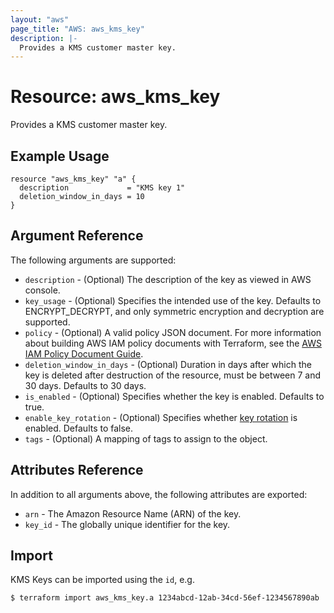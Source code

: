 ```yaml
---
layout: "aws"
page_title: "AWS: aws_kms_key"
description: |-
  Provides a KMS customer master key.
---
```


# Resource: aws_kms_key

Provides a KMS customer master key.

## Example Usage

```hcl
resource "aws_kms_key" "a" {
  description             = "KMS key 1"
  deletion_window_in_days = 10
}
```

## Argument Reference

The following arguments are supported:

* `description` - (Optional) The description of the key as viewed in AWS console.
* `key_usage` - (Optional) Specifies the intended use of the key.
	Defaults to ENCRYPT_DECRYPT, and only symmetric encryption and decryption are supported.
* `policy` - (Optional) A valid policy JSON document. For more information about building AWS IAM policy documents with Terraform, see the [AWS IAM Policy Document Guide](/docs/providers/aws/guides/iam-policy-documents.html).
* `deletion_window_in_days` - (Optional) Duration in days after which the key is deleted
	after destruction of the resource, must be between 7 and 30 days. Defaults to 30 days.
* `is_enabled` - (Optional) Specifies whether the key is enabled. Defaults to true.
* `enable_key_rotation` - (Optional) Specifies whether [key rotation](http://docs.aws.amazon.com/kms/latest/developerguide/rotate-keys.html)
	is enabled. Defaults to false.
* `tags` - (Optional) A mapping of tags to assign to the object.

## Attributes Reference

In addition to all arguments above, the following attributes are exported:

* `arn` - The Amazon Resource Name (ARN) of the key.
* `key_id` - The globally unique identifier for the key.

## Import

KMS Keys can be imported using the `id`, e.g.

```
$ terraform import aws_kms_key.a 1234abcd-12ab-34cd-56ef-1234567890ab
```
